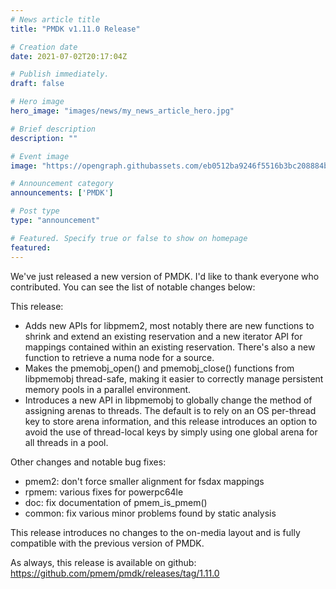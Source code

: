 ```yaml
---
# News article title
title: "PMDK v1.11.0 Release"

# Creation date
date: 2021-07-02T20:17:04Z

# Publish immediately. 
draft: false

# Hero image
hero_image: "images/news/my_news_article_hero.jpg"

# Brief description
description: ""

# Event image
image: "https://opengraph.githubassets.com/eb0512ba9246f5516b3bc208884b474bc5e2cb586938e8f017fd6bf54bc9eee3/pmem/pmdk"

# Announcement category
announcements: ['PMDK']

# Post type
type: "announcement"

# Featured. Specify true or false to show on homepage
featured: 
---
```


We've just released a new version of PMDK. I'd like to thank everyone who contributed. You can see the list of notable changes below:

This release:

- Adds new APIs for libpmem2, most notably there are new functions to shrink and extend an existing reservation and a new iterator API for mappings contained within an existing reservation. There's also a new function to retrieve a numa node for a source.
- Makes the pmemobj_open() and pmemobj_close() functions from libpmemobj thread-safe, making it easier to correctly manage persistent memory pools in a parallel environment.
- Introduces a new API in libpmemobj to globally change the method of assigning arenas to threads. The default is to rely on an OS per-thread key to store arena information, and this release introduces an option to avoid the use of thread-local keys by simply using one global arena for all threads in a pool.

Other changes and notable bug fixes:

- pmem2: don't force smaller alignment for fsdax mappings
- rpmem: various fixes for powerpc64le
- doc: fix documentation of pmem_is_pmem()
- common: fix various minor problems found by static analysis

This release introduces no changes to the on-media layout and is fully compatible with the previous version of PMDK.

As always, this release is available on github: https://github.com/pmem/pmdk/releases/tag/1.11.0
